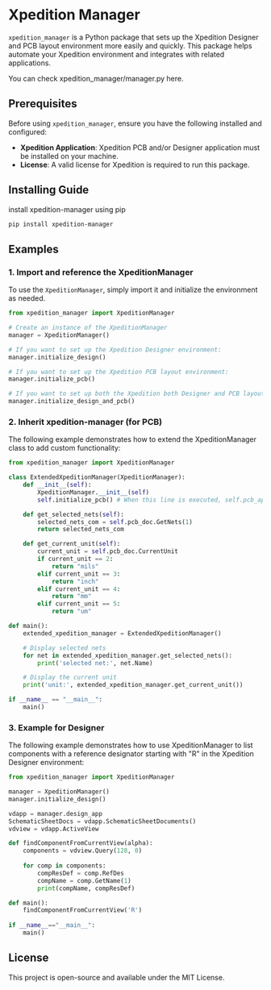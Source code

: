 # Xpedition Manager

`xpedition_manager` is a Python package that sets up the Xpedition Designer and PCB layout environment more easily and quickly. This package helps automate your Xpedition environment and integrates with related applications. 

You can check xpedition_manager/manager.py here.

## Prerequisites

Before using `xpedition_manager`, ensure you have the following installed and configured:

- **Xpedition Application**: Xpedition PCB and/or Designer application must be installed on your machine.
- **License**: A valid license for Xpedition is required to run this package.

## Installing Guide

install xpedition-manager using pip
```bash
pip install xpedition-manager
```
## Examples
### 1. Import and reference the XpeditionManager
To use the `XpeditionManager`, simply import it and initialize the environment as needed.
```python
from xpedition_manager import XpeditionManager

# Create an instance of the XpeditionManager
manager = XpeditionManager()

# If you want to set up the Xpedition Designer environment:
manager.initialize_design()

# If you want to set up the Xpedition PCB layout environment:
manager.initialize_pcb()

# If you want to set up both the Xpedition both Designer and PCB layout environments:
manager.initialize_design_and_pcb()
```

### 2. Inherit xpedition-manager (for PCB)
The following example demonstrates how to extend the XpeditionManager class to add custom functionality:
```python
from xpedition_manager import XpeditionManager

class ExtendedXpeditionManager(XpeditionManager):
    def __init__(self):
        XpeditionManager.__init__(self) 
        self.initialize_pcb() # When this line is executed, self.pcb_app and self.pcb_doc are determined.

    def get_selected_nets(self):
        selected_nets_com = self.pcb_doc.GetNets(1)
        return selected_nets_com

    def get_current_unit(self):
        current_unit = self.pcb_doc.CurrentUnit
        if current_unit == 2:
            return "mils"
        elif current_unit == 3:
            return "inch"
        elif current_unit == 4:
            return "mm"
        elif current_unit == 5:
            return "um"

def main():
    extended_xpedition_manager = ExtendedXpeditionManager()

    # Display selected nets
    for net in extended_xpedition_manager.get_selected_nets():
        print('selected net:', net.Name)

    # Display the current unit
    print('unit:', extended_xpedition_manager.get_current_unit())

if __name__ == "__main__":
    main()

```

### 3. Example for Designer
The following example demonstrates how to use XpeditionManager to list components with a reference designator starting with "R" in the Xpedition Designer environment:
```python
from xpedition_manager import XpeditionManager

manager = XpeditionManager()
manager.initialize_design()

vdapp = manager.design_app
SchematicSheetDocs = vdapp.SchematicSheetDocuments() 
vdview = vdapp.ActiveView 

def findComponentFromCurrentView(alpha):
    components = vdview.Query(128, 0)
    
    for comp in components:
        compResDef = comp.RefDes
        compName = comp.GetName(1)
        print(compName, compResDef)

def main():
    findComponentFromCurrentView('R')
    
if __name__=="__main__":
    main()
```


## License
This project is open-source and available under the MIT License.
